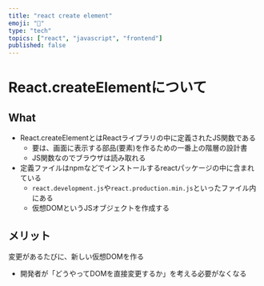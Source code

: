 ```yaml
---
title: "react create element"
emoji: "📘"
type: "tech"
topics: ["react", "javascript", "frontend"]
published: false
---
```


# React.createElementについて

## What 
- React.createElementとはReactライブラリの中に定義されたJS関数である
  - 要は、画面に表示する部品(要素)を作るための一番上の階層の設計書
  - JS関数なのでブラウザは読み取れる
- 定義ファイルはnpmなどでインストールするreactパッケージの中に含まれている
  - `react.development.js`や`react.production.min.js`といったファイル内にある
  - 仮想DOMというJSオブジェクトを作成する

## メリット
変更があるたびに、新しい仮想DOMを作る
  - 開発者が「どうやってDOMを直接変更するか」を考える必要がなくなる